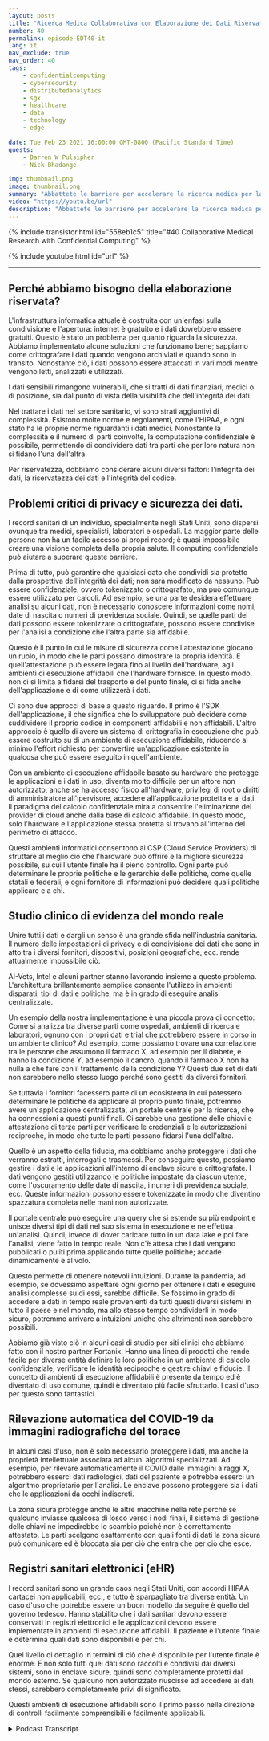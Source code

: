 ```yaml
---
layout: posts
title: "Ricerca Medica Collaborativa con Elaborazione dei Dati Riservata"
number: 40
permalink: episode-EDT40-it
lang: it
nav_exclude: true
nav_order: 40
tags:
    - confidentialcomputing
    - cybersecurity
    - distributedanalytics
    - sgx
    - healthcare
    - data
    - technology
    - edge

date: Tue Feb 23 2021 16:00:00 GMT-0800 (Pacific Standard Time)
guests:
    - Darren W Pulsipher
    - Nick Bhadange

img: thumbnail.png
image: thumbnail.png
summary: "Abbattete le barriere per accelerare la ricerca medica per la cura del cancro con il calcolo confidenziale. Nick Bhadange, Technology Specialist, AI-Vets e Darren Pulsipher, Chief Solution Architect, Settore Pubblico, Intel, discutono la necessità di calcolo confidenziale nel settore sanitario e i potenziali vantaggi attraverso casi d'uso."
video: "https://youtu.be/url"
description: "Abbattete le barriere per accelerare la ricerca medica per la cura del cancro con il calcolo confidenziale. Nick Bhadange, Technology Specialist, AI-Vets e Darren Pulsipher, Chief Solution Architect, Settore Pubblico, Intel, discutono la necessità di calcolo confidenziale nel settore sanitario e i potenziali vantaggi attraverso casi d'uso."
---
```


<div>
{% include transistor.html id="558eb1c5" title="#40 Collaborative Medical Research with Confidential Computing" %}

{% include youtube.html id="url" %}
</div>

---

## Perché abbiamo bisogno della elaborazione riservata?

L'infrastruttura informatica attuale è costruita con un'enfasi sulla condivisione e l'apertura: internet è gratuito e i dati dovrebbero essere gratuiti. Questo è stato un problema per quanto riguarda la sicurezza. Abbiamo implementato alcune soluzioni che funzionano bene; sappiamo come crittografare i dati quando vengono archiviati e quando sono in transito. Nonostante ciò, i dati possono essere attaccati in vari modi mentre vengono letti, analizzati e utilizzati.

I dati sensibili rimangono vulnerabili, che si tratti di dati finanziari, medici o di posizione, sia dal punto di vista della visibilità che dell'integrità dei dati.

Nel trattare i dati nel settore sanitario, vi sono strati aggiuntivi di complessità. Esistono molte norme e regolamenti, come l'HIPAA, e ogni stato ha le proprie norme riguardanti i dati medici. Nonostante la complessità e il numero di parti coinvolte, la computazione confidenziale è possibile, permettendo di condividere dati tra parti che per loro natura non si fidano l'una dell'altra.

Per riservatezza, dobbiamo considerare alcuni diversi fattori: l'integrità dei dati, la riservatezza dei dati e l'integrità del codice.

## Problemi critici di privacy e sicurezza dei dati.

I record sanitari di un individuo, specialmente negli Stati Uniti, sono dispersi ovunque tra medici, specialisti, laboratori e ospedali. La maggior parte delle persone non ha un facile accesso ai propri record; è quasi impossibile creare una visione completa della propria salute. Il computing confidenziale può aiutare a superare queste barriere.

Prima di tutto, può garantire che qualsiasi dato che condividi sia protetto dalla prospettiva dell'integrità dei dati; non sarà modificato da nessuno. Può essere confidenziale, ovvero tokenizzato o crittografato, ma può comunque essere utilizzato per calcoli. Ad esempio, se una parte desidera effettuare analisi su alcuni dati, non è necessario conoscere informazioni come nomi, date di nascita o numeri di previdenza sociale. Quindi, se quelle parti dei dati possono essere tokenizzate o crittografate, possono essere condivise per l'analisi a condizione che l'altra parte sia affidabile.

Questo è il punto in cui le misure di sicurezza come l'attestazione giocano un ruolo, in modo che le parti possano dimostrare la propria identità. E quell'attestazione può essere legata fino al livello dell'hardware, agli ambienti di esecuzione affidabili che l'hardware fornisce. In questo modo, non ci si limita a fidarsi del trasporto e del punto finale, ci si fida anche dell'applicazione e di come utilizzerà i dati.

Ci sono due approcci di base a questo riguardo. Il primo è l'SDK dell'applicazione, il che significa che lo sviluppatore può decidere come suddividere il proprio codice in componenti affidabili e non affidabili. L'altro approccio è quello di avere un sistema di crittografia in esecuzione che può essere costruito su di un ambiente di esecuzione affidabile, riducendo al minimo l'effort richiesto per convertire un'applicazione esistente in qualcosa che può essere eseguito in quell'ambiente.

Con un ambiente di esecuzione affidabile basato su hardware che protegge le applicazioni e i dati in uso, diventa molto difficile per un attore non autorizzato, anche se ha accesso fisico all'hardware, privilegi di root o diritti di amministratore all'ipervisore, accedere all'applicazione protetta e ai dati. Il paradigma del calcolo confidenziale mira a consentire l'eliminazione del provider di cloud anche dalla base di calcolo affidabile. In questo modo, solo l'hardware e l'applicazione stessa protetta si trovano all'interno del perimetro di attacco.

Questi ambienti informatici consentono ai CSP (Cloud Service Providers) di sfruttare al meglio ciò che l'hardware può offrire e la migliore sicurezza possibile, su cui l'utente finale ha il pieno controllo. Ogni parte può determinare le proprie politiche e le gerarchie delle politiche, come quelle statali e federali, e ogni fornitore di informazioni può decidere quali politiche applicare e a chi.

## Studio clinico di evidenza del mondo reale

Unire tutti i dati e dargli un senso è una grande sfida nell'industria sanitaria. Il numero delle impostazioni di privacy e di condivisione dei dati che sono in atto tra i diversi fornitori, dispositivi, posizioni geografiche, ecc. rende attualmente impossibile ciò.

AI-Vets, Intel e alcuni partner stanno lavorando insieme a questo problema. L'architettura brillantemente semplice consente l'utilizzo in ambienti disparati, tipi di dati e politiche, ma è in grado di eseguire analisi centralizzate.

Un esempio della nostra implementazione è una piccola prova di concetto: Come si analizza tra diverse parti come ospedali, ambienti di ricerca e laboratori, ognuno con i propri dati e trial che potrebbero essere in corso in un ambiente clinico? Ad esempio, come possiamo trovare una correlazione tra le persone che assumono il farmaco X, ad esempio per il diabete, e hanno la condizione Y, ad esempio il cancro, quando il farmaco X non ha nulla a che fare con il trattamento della condizione Y? Questi due set di dati non sarebbero nello stesso luogo perché sono gestiti da diversi fornitori.

Se tuttavia i fornitori facessero parte di un ecosistema in cui potessero determinare le politiche da applicare al proprio punto finale, potremmo avere un'applicazione centralizzata, un portale centrale per la ricerca, che ha connessioni a questi punti finali. Ci sarebbe una gestione delle chiavi e attestazione di terze parti per verificare le credenziali e le autorizzazioni reciproche, in modo che tutte le parti possano fidarsi l'una dell'altra.

Quello è un aspetto della fiducia, ma dobbiamo anche proteggere i dati che verranno estratti, interrogati e trasmessi. Per conseguire questo, possiamo gestire i dati e le applicazioni all'interno di enclave sicure e crittografate. I dati vengono gestiti utilizzando le politiche impostate da ciascun utente, come l'oscuramento delle date di nascita, i numeri di previdenza sociale, ecc. Queste informazioni possono essere tokenizzate in modo che diventino spazzatura completa nelle mani non autorizzate.

Il portale centrale può eseguire una query che si estende su più endpoint e unisce diversi tipi di dati nel suo sistema in esecuzione e ne effettua un'analisi. Quindi, invece di dover caricare tutto in un data lake e poi fare l'analisi, viene fatto in tempo reale. Non c'è attesa che i dati vengano pubblicati o puliti prima applicando tutte quelle politiche; accade dinamicamente e al volo.

Questo permette di ottenere notevoli intuizioni. Durante la pandemia, ad esempio, se dovessimo aspettare ogni giorno per ottenere i dati e eseguire analisi complesse su di essi, sarebbe difficile. Se fossimo in grado di accedere a dati in tempo reale provenienti da tutti questi diversi sistemi in tutto il paese e nel mondo, ma allo stesso tempo condividerli in modo sicuro, potremmo arrivare a intuizioni uniche che altrimenti non sarebbero possibili.

Abbiamo già visto ciò in alcuni casi di studio per siti clinici che abbiamo fatto con il nostro partner Fortanix. Hanno una linea di prodotti che rende facile per diverse entità definire le loro politiche in un ambiente di calcolo confidenziale, verificare le identità reciproche e gestire chiavi e fiducie. Il concetto di ambienti di esecuzione affidabili è presente da tempo ed è diventato di uso comune, quindi è diventato più facile sfruttarlo. I casi d'uso per questo sono fantastici.

## Rilevazione automatica del COVID-19 da immagini radiografiche del torace

In alcuni casi d'uso, non è solo necessario proteggere i dati, ma anche la proprietà intellettuale associata ad alcuni algoritmi specializzati. Ad esempio, per rilevare automaticamente il COVID dalle immagini a raggi X, potrebbero esserci dati radiologici, dati del paziente e potrebbe esserci un algoritmo proprietario per l'analisi. Le enclave possono proteggere sia i dati che le applicazioni da occhi indiscreti.

La zona sicura protegge anche le altre macchine nella rete perché se qualcuno inviasse qualcosa di losco verso i nodi finali, il sistema di gestione delle chiavi ne impedirebbe lo scambio poiché non è correttamente attestato. Le parti scelgono esattamente con quali fonti di dati la zona sicura può comunicare ed è bloccata sia per ciò che entra che per ciò che esce.

## Registri sanitari elettronici (eHR)

I record sanitari sono un grande caos negli Stati Uniti, con accordi HIPAA cartacei non applicabili, ecc., e tutto è sparpagliato tra diverse entità. Un caso d'uso che potrebbe essere un buon modello da seguire è quello del governo tedesco. Hanno stabilito che i dati sanitari devono essere conservati in registri elettronici e le applicazioni devono essere implementate in ambienti di esecuzione affidabili. Il paziente è l'utente finale e determina quali dati sono disponibili e per chi.

Quel livello di dettaglio in termini di ciò che è disponibile per l'utente finale è enorme. E non solo tutti quei dati sono raccolti e condivisi dai diversi sistemi, sono in enclave sicure, quindi sono completamente protetti dal mondo esterno. Se qualcuno non autorizzato riuscisse ad accedere ai dati stessi, sarebbero completamente privi di significato.

Questi ambienti di esecuzione affidabili sono il primo passo nella direzione di controlli facilmente comprensibili e facilmente applicabili.



<details>
<summary> Podcast Transcript </summary>

<p></p>

</details>
